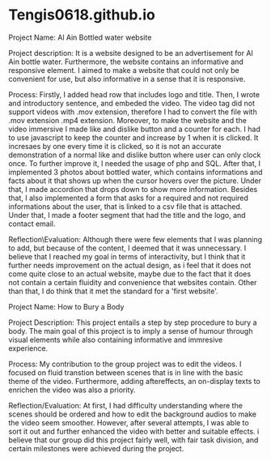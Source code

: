 # Tengis0618.github.io

Project Name: Al Ain Bottled water website

Project description: It is a website designed to be an advertisement for Al Ain bottle water. Furthermore, the website contains an informative and responsive element. I aimed to make a website that could not only be convenient for use, but also informative in a sense that it is responsive. 

Process: Firstly, I added head row that includes logo and title. Then, I wrote and introductory sentence, and embeded the video. The video tag did not support videos with .mov extension, therefore I had to convert the file with .mov extension .mp4 extension. Moreover, to make the website and the video immersive I made like and dislike button and a counter for each. I had to use javascript to keep the counter and increase by 1 when it is clicked. It incresaes by one every time it is clicked, so it is not an accurate demonstration of a normal like and dislike button where user can only clock once. To further improve it, I needed the usage of php and SQL. After that, I implemented 3 photos about bottled water, which contains informations and facts about it that shows up when the cursor hovers over the picture. Under that, I made accordion that drops down to show more information. Besides that, I also implemented a form that asks for a required and not required informations about the user, that is linked to a csv file that is attached. Under that, I made a footer segment that had the title and the logo, and contact email. 

Reflection\Evaluation: Although there were few elements that I was planning to add, but because of the content, I deemed that it was unnecessary. I believe that I reached my goal in terms of interactivity, but I think that it further needs improvement on the actual design, as i feel that it does not come quite close to an actual website, maybe due to the fact that it does not contain a certain fluidity and convenience that websites contain. Other than that, I do think that it met the standard for a 'first website'.

Project Name: How to Bury a Body

Project Description: This project entails a step by step procedure to bury a body. The main goal of this project is to imply a sense of humour through visual elements while also containing informative and immresive experience.

Process: My contribution to the group project was to edit the videos. I focused on fluid transtion between scenes that is in line with the basic theme of the video. Furthermore, adding aftereffects, an on-display texts to enrichen the video was also a priority.

Reflection/Evaluation: At first, I had difficulty understanding where the scenes should be ordered and how to edit the background audios to make the video seem smoother. However, after several attempts, I was able to sort it out and further enhanced the video with better and suitable effects. i believe that our group did this project fairly well, with fair task division, and certain milestones were achieved during the project. 